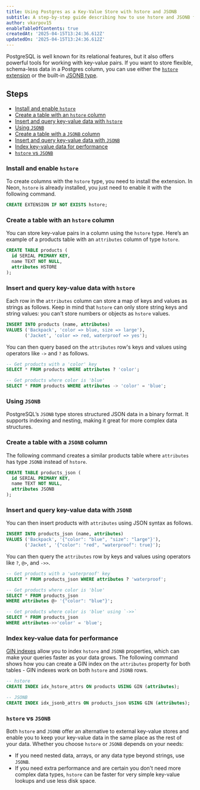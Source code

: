 ```yaml
---
title: Using Postgres as a Key-Value Store with hstore and JSONB
subtitle: A step-by-step guide describing how to use hstore and JSONB for storing key-value pairs in Postgres
author: vkarpov15
enableTableOfContents: true
createdAt: '2025-04-15T13:24:36.612Z'
updatedOn: '2025-04-15T13:24:36.612Z'
---
```


PostgreSQL is well known for its relational features, but it also offers powerful tools for working with key-value pairs. If you want to store flexible, schema-less data in a Postgres column, you can use either the [`hstore` extension](https://www.postgresql.org/docs/current/hstore.html) or the built-in [JSONB type](https://www.postgresql.org/docs/current/datatype-json.html).

## Steps

* [Install and enable `hstore`](#install-and-enable-hstore)
* [Create a table with an `hstore` column](#create-a-table-with-an-hstore-column)
* [Insert and query key-value data with `hstore`](#insert-and-query-key-value-data-with-hstore)
* [Using `JSONB`](#using-jsonb)
* [Create a table with a `JSONB` column](#create-a-table-with-a-jsonb-column)
* [Insert and query key-value data with `JSONB`](#insert-and-query-key-value-data-with-jsonb)
* [Index key-value data for performance](#index-key-value-data-for-performance)
* [`hstore` vs `JSONB`](#hstore-vs-jsonb)

### Install and enable `hstore`

To create columns with the `hstore` type, you need to install the extension. In Neon, `hstore` is already installed, you just need to enable it with the following command.

```sql
CREATE EXTENSION IF NOT EXISTS hstore;
```

### Create a table with an `hstore` column

You can store key-value pairs in a column using the `hstore` type. Here’s an example of a products table with an `attributes` column of type `hstore`.

```sql
CREATE TABLE products (
  id SERIAL PRIMARY KEY,
  name TEXT NOT NULL,
  attributes HSTORE
);
```

### Insert and query key-value data with `hstore`

Each row in the `attributes` column can store a map of keys and values as strings as follows. Keep in mind that `hstore` can only store string keys and string values: you can't store numbers or objects as `hstore` values.

```sql
INSERT INTO products (name, attributes)
VALUES ('Backpack', 'color => blue, size => large'),
       ('Jacket', 'color => red, waterproof => yes');
```

You can then query based on the `attributes` row's keys and values using operators like `->` and `?` as follows.

```sql
-- Get products with a 'color' key
SELECT * FROM products WHERE attributes ? 'color';

-- Get products where color is 'blue'
SELECT * FROM products WHERE attributes -> 'color' = 'blue';
```

### Using `JSONB`

PostgreSQL’s `JSONB` type stores structured JSON data in a binary format. It supports indexing and nesting, making it great for more complex data structures.

### Create a table with a `JSONB` column

The following command creates a similar products table where `attributes` has type `JSONB` instead of `hstore`.

```sql
CREATE TABLE products_json (
  id SERIAL PRIMARY KEY,
  name TEXT NOT NULL,
  attributes JSONB
);
```

### Insert and query key-value data with `JSONB`

You can then insert products with `attributes` using JSON syntax as follows.

```sql
INSERT INTO products_json (name, attributes)
VALUES ('Backpack', '{"color": "blue", "size": "large"}'),
       ('Jacket', '{"color": "red", "waterproof": true}');
```

You can then query the `attributes` row by keys and values using operators like `?`, `@>`, and `->>`.

```sql
-- Get products with a 'waterproof' key
SELECT * FROM products_json WHERE attributes ? 'waterproof';

-- Get products where color is 'blue'
SELECT * FROM products_json
WHERE attributes @> '{"color": "blue"}';

-- Get products where color is 'blue' using `->>`
SELECT * FROM products_json
WHERE attributes->>'color' = 'blue';
```

### Index key-value data for performance

[GIN indexes](https://www.postgresql.org/docs/current/gin-intro.html) allow you to index `hstore` and `JSONB` properties, which can make your queries faster as your data grows. The following command shows how you can create a GIN index on the `attributes` property for both tables - GIN indexes work on both `hstore` and `JSONB` rows.

```sql
-- hstore
CREATE INDEX idx_hstore_attrs ON products USING GIN (attributes);

-- JSONB
CREATE INDEX idx_jsonb_attrs ON products_json USING GIN (attributes);
```

### `hstore` vs `JSONB`

Both `hstore` and `JSONB` offer an alternative to external key-value stores and enable you to keep your key-value data in the same place as the rest of your data. Whether you choose `hstore` or `JSONB` depends on your needs:

- If you need nested data, arrays, or any data type beyond strings, use `JSONB`.
- If you need extra performance and are certain you don't need more complex data types, `hstore` can be faster for very simple key-value lookups and use less disk space.
